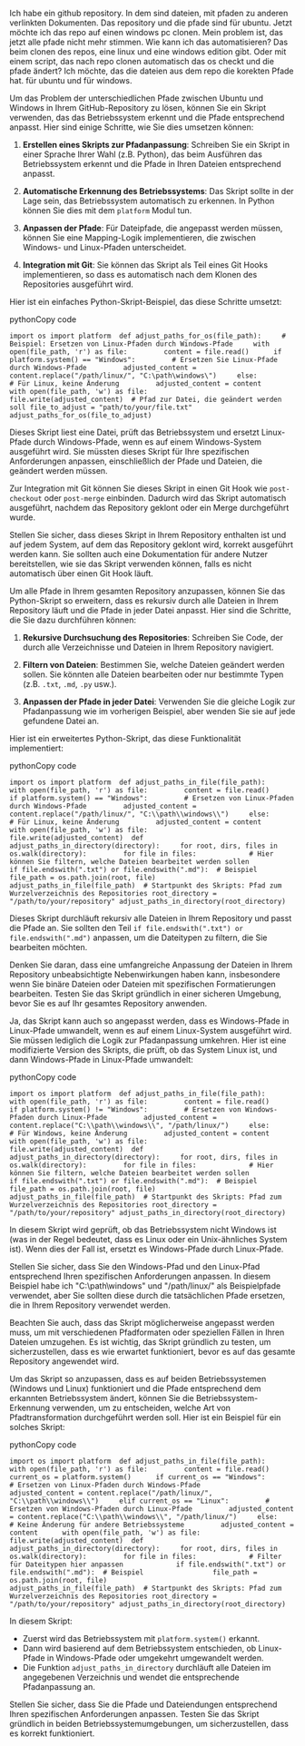 Ich habe ein github repository. In dem sind dateien, mit pfaden zu anderen verlinkten Dokumenten. Das repository und die pfade sind für ubuntu. Jetzt möchte ich das repo auf einen windows pc clonen. Mein problem ist, das jetzt alle pfade nicht mehr stimmen. Wie kann ich das automatisieren? Das beim clonen des repos, eine linux und eine windows edition gibt. Oder mit einem script, das nach repo clonen automatisch das os checkt und die pfade ändert? Ich möchte, das die dateien aus dem repo die korekten Pfade hat. für ubuntu und für windows.


Um das Problem der unterschiedlichen Pfade zwischen Ubuntu und Windows in Ihrem GitHub-Repository zu lösen, können Sie ein Skript verwenden, das das Betriebssystem erkennt und die Pfade entsprechend anpasst. Hier sind einige Schritte, wie Sie dies umsetzen können:

1. **Erstellen eines Skripts zur Pfadanpassung**: Schreiben Sie ein Skript in einer Sprache Ihrer Wahl (z.B. Python), das beim Ausführen das Betriebssystem erkennt und die Pfade in Ihren Dateien entsprechend anpasst.
    
2. **Automatische Erkennung des Betriebssystems**: Das Skript sollte in der Lage sein, das Betriebssystem automatisch zu erkennen. In Python können Sie dies mit dem `platform` Modul tun.
    
3. **Anpassen der Pfade**: Für Dateipfade, die angepasst werden müssen, können Sie eine Mapping-Logik implementieren, die zwischen Windows- und Linux-Pfaden unterscheidet.
    
4. **Integration mit Git**: Sie können das Skript als Teil eines Git Hooks implementieren, so dass es automatisch nach dem Klonen des Repositories ausgeführt wird.
    

Hier ist ein einfaches Python-Skript-Beispiel, das diese Schritte umsetzt:

pythonCopy code

`import os import platform  def adjust_paths_for_os(file_path):     # Beispiel: Ersetzen von Linux-Pfaden durch Windows-Pfade     with open(file_path, 'r') as file:         content = file.read()      if platform.system() == "Windows":         # Ersetzen Sie Linux-Pfade durch Windows-Pfade         adjusted_content = content.replace("/path/linux/", "C:\path\windows\")     else:         # Für Linux, keine Änderung         adjusted_content = content      with open(file_path, 'w') as file:         file.write(adjusted_content)  # Pfad zur Datei, die geändert werden soll file_to_adjust = "path/to/your/file.txt"  adjust_paths_for_os(file_to_adjust)`

Dieses Skript liest eine Datei, prüft das Betriebssystem und ersetzt Linux-Pfade durch Windows-Pfade, wenn es auf einem Windows-System ausgeführt wird. Sie müssten dieses Skript für Ihre spezifischen Anforderungen anpassen, einschließlich der Pfade und Dateien, die geändert werden müssen.

Zur Integration mit Git können Sie dieses Skript in einen Git Hook wie `post-checkout` oder `post-merge` einbinden. Dadurch wird das Skript automatisch ausgeführt, nachdem das Repository geklont oder ein Merge durchgeführt wurde.

Stellen Sie sicher, dass dieses Skript in Ihrem Repository enthalten ist und auf jedem System, auf dem das Repository geklont wird, korrekt ausgeführt werden kann. Sie sollten auch eine Dokumentation für andere Nutzer bereitstellen, wie sie das Skript verwenden können, falls es nicht automatisch über einen Git Hook läuft.


Um alle Pfade in Ihrem gesamten Repository anzupassen, können Sie das Python-Skript so erweitern, dass es rekursiv durch alle Dateien in Ihrem Repository läuft und die Pfade in jeder Datei anpasst. Hier sind die Schritte, die Sie dazu durchführen können:

1. **Rekursive Durchsuchung des Repositories**: Schreiben Sie Code, der durch alle Verzeichnisse und Dateien in Ihrem Repository navigiert.
    
2. **Filtern von Dateien**: Bestimmen Sie, welche Dateien geändert werden sollen. Sie könnten alle Dateien bearbeiten oder nur bestimmte Typen (z.B. `.txt`, `.md`, `.py` usw.).
    
3. **Anpassen der Pfade in jeder Datei**: Verwenden Sie die gleiche Logik zur Pfadanpassung wie im vorherigen Beispiel, aber wenden Sie sie auf jede gefundene Datei an.
    

Hier ist ein erweitertes Python-Skript, das diese Funktionalität implementiert:

pythonCopy code

`import os import platform  def adjust_paths_in_file(file_path):     with open(file_path, 'r') as file:         content = file.read()      if platform.system() == "Windows":         # Ersetzen von Linux-Pfaden durch Windows-Pfade         adjusted_content = content.replace("/path/linux/", "C:\\path\\windows\\")     else:         # Für Linux, keine Änderung         adjusted_content = content      with open(file_path, 'w') as file:         file.write(adjusted_content)  def adjust_paths_in_directory(directory):     for root, dirs, files in os.walk(directory):         for file in files:             # Hier können Sie filtern, welche Dateien bearbeitet werden sollen             if file.endswith(".txt") or file.endswith(".md"):  # Beispiel                 file_path = os.path.join(root, file)                 adjust_paths_in_file(file_path)  # Startpunkt des Skripts: Pfad zum Wurzelverzeichnis des Repositories root_directory = "/path/to/your/repository" adjust_paths_in_directory(root_directory)`

Dieses Skript durchläuft rekursiv alle Dateien in Ihrem Repository und passt die Pfade an. Sie sollten den Teil `if file.endswith(".txt") or file.endswith(".md")` anpassen, um die Dateitypen zu filtern, die Sie bearbeiten möchten.

Denken Sie daran, dass eine umfangreiche Anpassung der Dateien in Ihrem Repository unbeabsichtigte Nebenwirkungen haben kann, insbesondere wenn Sie binäre Dateien oder Dateien mit spezifischen Formatierungen bearbeiten. Testen Sie das Skript gründlich in einer sicheren Umgebung, bevor Sie es auf Ihr gesamtes Repository anwenden.


Ja, das Skript kann auch so angepasst werden, dass es Windows-Pfade in Linux-Pfade umwandelt, wenn es auf einem Linux-System ausgeführt wird. Sie müssen lediglich die Logik zur Pfadanpassung umkehren. Hier ist eine modifizierte Version des Skripts, die prüft, ob das System Linux ist, und dann Windows-Pfade in Linux-Pfade umwandelt:

pythonCopy code

`import os import platform  def adjust_paths_in_file(file_path):     with open(file_path, 'r') as file:         content = file.read()      if platform.system() != "Windows":         # Ersetzen von Windows-Pfaden durch Linux-Pfade         adjusted_content = content.replace("C:\\path\\windows\\", "/path/linux/")     else:         # Für Windows, keine Änderung         adjusted_content = content      with open(file_path, 'w') as file:         file.write(adjusted_content)  def adjust_paths_in_directory(directory):     for root, dirs, files in os.walk(directory):         for file in files:             # Hier können Sie filtern, welche Dateien bearbeitet werden sollen             if file.endswith(".txt") or file.endswith(".md"):  # Beispiel                 file_path = os.path.join(root, file)                 adjust_paths_in_file(file_path)  # Startpunkt des Skripts: Pfad zum Wurzelverzeichnis des Repositories root_directory = "/path/to/your/repository" adjust_paths_in_directory(root_directory)`

In diesem Skript wird geprüft, ob das Betriebssystem nicht Windows ist (was in der Regel bedeutet, dass es Linux oder ein Unix-ähnliches System ist). Wenn dies der Fall ist, ersetzt es Windows-Pfade durch Linux-Pfade.

Stellen Sie sicher, dass Sie den Windows-Pfad und den Linux-Pfad entsprechend Ihren spezifischen Anforderungen anpassen. In diesem Beispiel habe ich "C:\path\windows\" und "/path/linux/" als Beispielpfade verwendet, aber Sie sollten diese durch die tatsächlichen Pfade ersetzen, die in Ihrem Repository verwendet werden.

Beachten Sie auch, dass das Skript möglicherweise angepasst werden muss, um mit verschiedenen Pfadformaten oder speziellen Fällen in Ihren Dateien umzugehen. Es ist wichtig, das Skript gründlich zu testen, um sicherzustellen, dass es wie erwartet funktioniert, bevor es auf das gesamte Repository angewendet wird.




Um das Skript so anzupassen, dass es auf beiden Betriebssystemen (Windows und Linux) funktioniert und die Pfade entsprechend dem erkannten Betriebssystem ändert, können Sie die Betriebssystem-Erkennung verwenden, um zu entscheiden, welche Art von Pfadtransformation durchgeführt werden soll. Hier ist ein Beispiel für ein solches Skript:

pythonCopy code

`import os import platform  def adjust_paths_in_file(file_path):     with open(file_path, 'r') as file:         content = file.read()      current_os = platform.system()      if current_os == "Windows":         # Ersetzen von Linux-Pfaden durch Windows-Pfade         adjusted_content = content.replace("/path/linux/", "C:\\path\\windows\\")     elif current_os == "Linux":         # Ersetzen von Windows-Pfaden durch Linux-Pfade         adjusted_content = content.replace("C:\\path\\windows\\", "/path/linux/")     else:         # Keine Änderung für andere Betriebssysteme         adjusted_content = content      with open(file_path, 'w') as file:         file.write(adjusted_content)  def adjust_paths_in_directory(directory):     for root, dirs, files in os.walk(directory):         for file in files:             # Filter für Dateitypen hier anpassen             if file.endswith(".txt") or file.endswith(".md"):  # Beispiel                 file_path = os.path.join(root, file)                 adjust_paths_in_file(file_path)  # Startpunkt des Skripts: Pfad zum Wurzelverzeichnis des Repositories root_directory = "/path/to/your/repository" adjust_paths_in_directory(root_directory)`

In diesem Skript:

- Zuerst wird das Betriebssystem mit `platform.system()` erkannt.
- Dann wird basierend auf dem Betriebssystem entschieden, ob Linux-Pfade in Windows-Pfade oder umgekehrt umgewandelt werden.
- Die Funktion `adjust_paths_in_directory` durchläuft alle Dateien im angegebenen Verzeichnis und wendet die entsprechende Pfadanpassung an.

Stellen Sie sicher, dass Sie die Pfade und Dateiendungen entsprechend Ihren spezifischen Anforderungen anpassen. Testen Sie das Skript gründlich in beiden Betriebssystemumgebungen, um sicherzustellen, dass es korrekt funktioniert.
